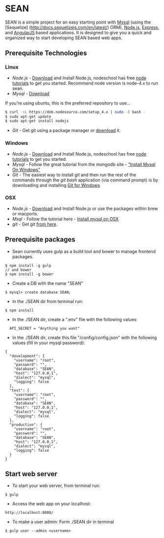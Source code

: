 # SEAN
SEAN is a simple project for an easy starting point with [Mysql](https://www.mysql.com/) (using the [Sequelize] (http://docs.sequelizejs.com/en/latest/) ORM), [Node.js](http://www.nodejs.org/), [Express](http://expressjs.com/), and [AngularJS](https://angularjs.org/) based applications. It is designed to give you a quick and organized way to start developing SEAN based web apps.

## Prerequisite Technologies
### Linux
* *Node.js* - <a href="http://nodejs.org/download/">Download</a> and Install Node.js, nodeschool has free <a href=" http://nodeschool.io/#workshoppers">node tutorials</a> to get you started. Recommend node version is node-4.x to run sean.
* *Mysql* - <a href="http://dev.mysql.com/doc/refman/5.7/en/linux-installation.html">Download</a>

If you're using ubuntu, this is the preferred repository to use...

```bash
$ curl -sL https://deb.nodesource.com/setup_4.x | sudo -E bash -
$ sudo apt-get update
$ sudo apt-get install nodejs
```

* *Git* - Get git using a package manager or <a href="http://git-scm.com/downloads">download</a> it.

### Windows
* *Node.js* - <a href="http://nodejs.org/download/">Download</a> and Install Node.js, nodeschool has free <a href=" http://nodeschool.io/#workshoppers">node tutorials</a> to get you started.
* *Mysql* - Follow the great tutorial from the mongodb site - <a href="http://dev.mysql.com/doc/refman/5.7/en/windows-installation.html">"Install Mysql On Windows"</a>
* *Git* - The easiest way to install git and then run the rest of the commands through the *git bash* application (via command prompt) is by downloading and installing <a href="http://git-scm.com/download/win">Git for Windows</a>

### OSX
* *Node.js* -  <a href="http://nodejs.org/download/">Download</a> and Install Node.js or use the packages within brew or macports.
* *Msql* - Follow the tutorial here - <a href="https://dev.mysql.com/doc/refman/5.6/en/osx-installation-pkg.html">Install mysql on OSX</a>
* *git* - Get git <a href="http://git-scm.com/download/mac">from here</a>.

## Prerequisite packages

* Sean currently uses gulp as a build tool and bower to manage frontend packages.
```
$ npm install -g gulp
// and bower
$ npm install -g bower
```
* Create a DB with the name "SEAN"
```
$ mysql> create database SEAN;
```
* In the ./SEAN dir from terminal run: 
```
$ npm install
```
* In the ./SEAN dir, create a ".env" file with the following values:
```
  API_SECRET = "Anything you want"
```
* In the ./SEAN dir, create this file "/config/config.json" with the following values (fill in your mysql password):
```
{
  "development": {
    "username": "root",
    "password": "",
    "database": "SEAN",
    "host": "127.0.0.1",
    "dialect": "mysql",
    "logging": false
  },
  "test": {
    "username": "root",
    "password": "",
    "database": "SEAN",
    "host": "127.0.0.1",
    "dialect": "mysql",
    "logging": false
  },
  "production": {
    "username": "root",
    "password": "",
    "database": "SEAN",
    "host": "127.0.0.1",
    "dialect": "mysql",
    "logging": false
  }
}
```
## Start web server

* To start your web server, from terminal run:
```
$ gulp
```
* Access the web app on your localhost:
```
http://localhost:8080/
```
* To make a user admin: Form ./SEAN dir in terminal
```
$ gulp user --admin <username>
```
